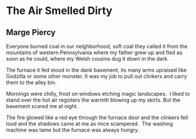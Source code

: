 # The Air Smelled Dirty
## Marge Piercy
Everyone burned coal in our neighborhood,
soft coal they called it from the mountains
of western Pennsylvania where my father
grew up and fled as soon as he could, where
my Welsh cousins dug it down in the dark.

The furnace it fed stood in the dank
basement, its many arms upraised
like Godzilla or some other monster.
It was my job to pull out clinkers
and carry them to the alley bin.

Mornings were chilly, frost on windows
etching magic landscapes.  I liked
to stand over the hot air registers
the warmth blowing up my skirts.
But the basement scared me at night.

The fire glowed like a red eye through
the furnace door and the clinkers fell
loud and the shadows came at me as
mice scampered.  The washing machine
was tame but the furnace was always hungry.